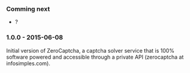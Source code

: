 ### Comming next

* ?

### 1.0.0 - 2015-06-08

Initial version of ZeroCaptcha, a captcha solver service that is 100% software
powered and accessible through a private API (zerocaptcha at infosimples.com).
